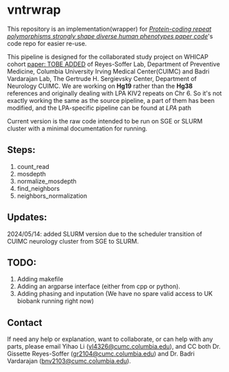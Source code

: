 # vntrwrap

This repository is an implementation(wrapper) for [*Protein-coding repeat polymorphisms strongly shape diverse human phenotypes paper code*](https://www.science.org/doi/10.1126/science.abg8289)'s code repo for easier re-use.

This pipeline is designed for the collaborated study project on WHICAP cohort [paper: TOBE ADDED]() of Reyes-Soffer Lab, Department of Preventive Medicine, Columbia University Irving Medical Center(CUIMC) and Badri Vardarajan Lab, The Gertrude H. Sergievsky Center, Department of Neurology CUIMC. We are working on **Hg19** rather than the **Hg38** references and originally dealing with LPA KIV2 repeats on Chr 6. So it's not exactly working the same as the source pipeline, a part of them has been modified, and the LPA-specific pipeline can be found at *LPA* path

Current version is the raw code intended to be run on SGE or SLURM cluster with a minimal documentation for running.



## Steps:

1. count_read
2. mosdepth
3. normalize_mosdepth
4. find_neighbors
5. neighbors_normalization

## Updates:

2024/05/14: added SLURM version due to the scheduler transition of CUIMC neurology cluster from SGE to SLURM.

## TODO:

1. Adding makefile
2. Adding an argparse interface (either from cpp or python).
3. Adding phasing and inputation (We have no spare valid access to UK biobank running right now)

## Contact

If need any help or explanation, want to collaborate, or can help with any parts, please email Yihao Li (yl4326@cumc.columbia.edu), and CC both Dr. Gissette Reyes-Soffer (gr2104@cumc.columbia.edu) and Dr. Badri Vardarajan (bnv2103@cumc.columbia.edu).
